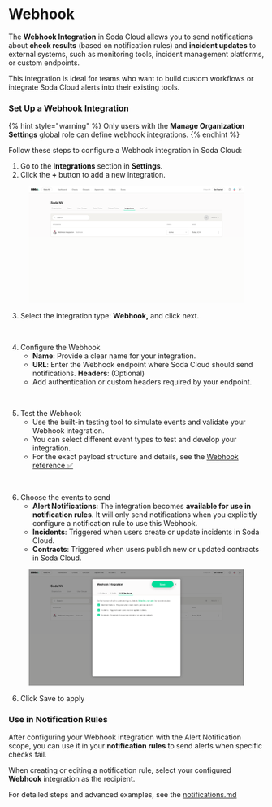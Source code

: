 # Webhook

The **Webhook Integration** in Soda Cloud allows you to send notifications about **check results** (based on notification rules) and **incident updates** to external systems, such as monitoring tools, incident management platforms, or custom endpoints.

This integration is ideal for teams who want to build custom workflows or integrate Soda Cloud alerts into their existing tools.

### Set Up a Webhook Integration

{% hint style="warning" %}
Only users with the **Manage Organization Settings** global role can define webhook integrations.
{% endhint %}

Follow these steps to configure a Webhook integration in Soda Cloud:

1. Go to the **Integrations** section in **Settings**.
2. Click the **+** button to add a new integration.

<figure><img src="../.gitbook/assets/integration-0 (2).png" alt=""><figcaption></figcaption></figure>

3. Select the integration type: **Webhook,** and click next.

<figure><img src="../.gitbook/assets/Screenshot 2025-05-29 at 4.17.18 PM (2).png" alt=""><figcaption></figcaption></figure>

4. Configure the Webhook
   * **Name**: Provide a clear name for your integration.
   * **URL**: Enter the Webhook endpoint where Soda Cloud should send notifications. **Headers**: (Optional)
   * Add authentication or custom headers required by your endpoint.

<figure><img src="../.gitbook/assets/Screenshot 2025-05-29 at 4.18.20 PM (1).png" alt=""><figcaption></figcaption></figure>

5. Test the Webhook
   * Use the built-in testing tool to simulate events and validate your Webhook integration.
   * You can select different event types to test and develop your integration.
   * For the exact payload structure and details, see the [Webhook reference ✅](https://slite.com/api/public/notes/5e-Y6TfFiYmlii/redirect)

<figure><img src="../.gitbook/assets/Screenshot 2025-05-29 at 4.19.15 PM.png" alt=""><figcaption></figcaption></figure>

6. Choose the events to send
   * **Alert Notifications**: The integration becomes **available for use in notification rules**. It will only send notifications when you explicitly configure a notification rule to use this Webhook.
   * **Incidents**: Triggered when users create or update incidents in Soda Cloud.
   * **Contracts**: Triggered when users publish new or updated contracts in Soda Cloud.

<figure><img src="../.gitbook/assets/webhook-save.png" alt=""><figcaption></figcaption></figure>



6. Click Save to apply

### Use in Notification Rules

After configuring your Webhook integration with the Alert Notification scope, you can use it in your **notification rules** to send alerts when specific checks fail.

When creating or editing a notification rule, select your configured **Webhook** integration as the recipient.

For detailed steps and advanced examples, see the [notifications.md](../manage-issues/notifications.md "mention")
